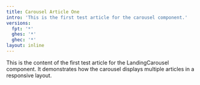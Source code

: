 ```yaml
---
title: Carousel Article One
intro: 'This is the first test article for the carousel component.'
versions:
  fpt: '*'
  ghes: '*'
  ghec: '*'
layout: inline
---
```


This is the content of the first test article for the LandingCarousel component. It demonstrates how the carousel displays multiple articles in a responsive layout.
